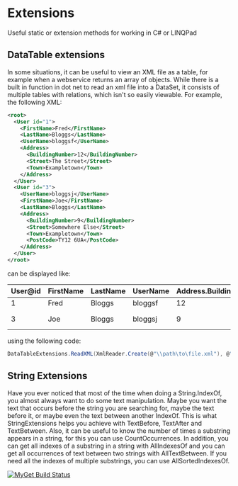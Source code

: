 # Extensions
Useful static or extension methods for working in C# or LINQPad

## DataTable extensions
In some situations, it can be useful to view an XML file as a table, for example when a webservice returns an array of objects.  While there is a built in function in dot net to read an xml file into a DataSet, it consists of multiple tables with relations, which isn't so easily viewable.
For example, the following XML:
```xml
<root>
  <User id="1">
    <FirstName>Fred</FirstName>
    <LastName>Bloggs</LastName>
    <UserName>bloggsf</UserName>
    <Address>
      <BuildingNumber>12</BuildingNumber>
      <Street>The Street</Street>
      <Town>Exampletown</Town>
    </Address>
  </User>
  <User id="3">
    <UserName>bloggsj</UserName>
    <FirstName>Joe</FirstName>
    <LastName>Bloggs</LastName>
    <Address>
      <BuildingNumber>9</BuildingNumber>
      <Street>Somewhere Else</Street>
      <Town>Exampletown</Town>
      <PostCode>TY12 6UA</PostCode>
    </Address>
  </User>
</root>
```
can be displayed like:

User@id | FirstName | LastName | UserName | Address.BuildingNumber | Address.Street | Address.Town | Address.PostCode
--- | --- | --- | --- | --- | --- | --- | ---
1 | Fred | Bloggs | bloggsf | 12 | The Street | Exampletown | null
3 | Joe | Bloggs | bloggsj | 9 | Somewhere Else | Exampletown | TY12 6UA

using the following code:
```cs
DataTableExtensions.ReadXML(XmlReader.Create(@"\\path\to\file.xml"), @"User", false /* don't shorten column names*/, true /* include attributes */);
```

## String Extensions
Have you ever noticed that most of the time when doing a String.IndexOf, you almost always want to do some text manipulation.  Maybe you want the text that occurs before the string you are searching for, maybe the text before it, or maybe even the text between another IndexOf.  This is what StringExtensions helps you achieve with TextBefore, TextAfter and TextBetween.  Also, it can be useful to know the number of times a substring appears in a string, for this you can use CountOccurrences.  In addition, you can get all indexes of a substring in a string with AllIndexesOf and you can get all occurrences of text between two strings with AllTextBetween.  If you need all the indexes of multiple substrings, you can use AllSortedIndexesOf.

[![MyGet Build Status](https://www.myget.org/BuildSource/Badge/progamer-me?identifier=4653f437-eca9-4422-9a81-662bceb36acc)](https://www.myget.org/)
